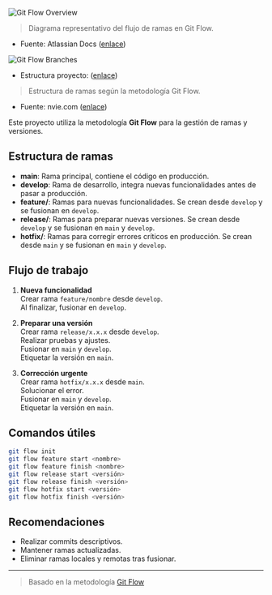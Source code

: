 
![Git Flow Overview](https://wac-cdn.atlassian.com/dam/jcr:813202b1-8d6e-4c7c-8e8e-6b0c6b7c6b5b/02%20(1).svg?cdnVersion=1162)

> Diagrama representativo del flujo de ramas en Git Flow.  
- Fuente: Atlassian Docs ([enlace](https://www.atlassian.com/git/tutorials/comparing-workflows/gitflow-workflow))

![Git Flow Branches](https://nvie.com/img/git-model@2x.png)

- Estructura proyecto: ([enlace](https://i.ibb.co/Q3BBN2Vr/Captura-de-pantalla-2025-08-19-110939.png))

> Estructura de ramas según la metodología Git Flow.  
- Fuente: nvie.com ([enlace](https://nvie.com/posts/a-successful-git-branching-model/))

Este proyecto utiliza la metodología **Git Flow** para la gestión de ramas y versiones.

## Estructura de ramas

- **main**: Rama principal, contiene el código en producción.
- **develop**: Rama de desarrollo, integra nuevas funcionalidades antes de pasar a producción.
- **feature/**: Ramas para nuevas funcionalidades. Se crean desde `develop` y se fusionan en `develop`.
- **release/**: Ramas para preparar nuevas versiones. Se crean desde `develop` y se fusionan en `main` y `develop`.
- **hotfix/**: Ramas para corregir errores críticos en producción. Se crean desde `main` y se fusionan en `main` y `develop`.

## Flujo de trabajo

1. **Nueva funcionalidad**  
    Crear rama `feature/nombre` desde `develop`.  
    Al finalizar, fusionar en `develop`.

2. **Preparar una versión**  
    Crear rama `release/x.x.x` desde `develop`.  
    Realizar pruebas y ajustes.  
    Fusionar en `main` y `develop`.  
    Etiquetar la versión en `main`.

3. **Corrección urgente**  
    Crear rama `hotfix/x.x.x` desde `main`.  
    Solucionar el error.  
    Fusionar en `main` y `develop`.  
    Etiquetar la versión en `main`.

## Comandos útiles

```bash
git flow init
git flow feature start <nombre>
git flow feature finish <nombre>
git flow release start <versión>
git flow release finish <versión>
git flow hotfix start <versión>
git flow hotfix finish <versión>
```

## Recomendaciones

- Realizar commits descriptivos.
- Mantener ramas actualizadas.
- Eliminar ramas locales y remotas tras fusionar.

---
> Basado en la metodología [Git Flow](https://nvie.com/posts/a-successful-git-branching-model/)